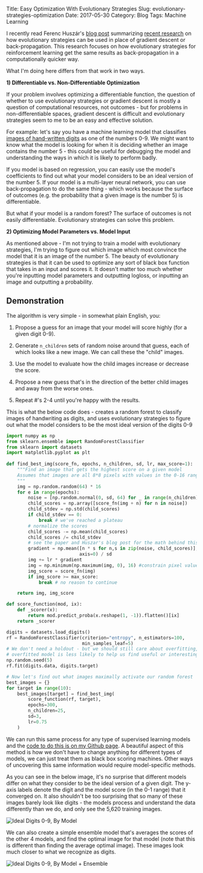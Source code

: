 Title: Easy Optimization With Evolutionary Strategies 
Slug: evolutionary-strategies-optimization
Date: 2017-05-30
Category: Blog
Tags: Machine Learning

I recently read Ferenc Huszár's [blog post](http://www.inference.vc/evolutionary-strategies-embarrassingly-parallelizable-optimization/) summarizing [recent research](https://arxiv.org/abs/1703.03864) on how evolutionary strategies can be used in place of gradient descent or back-propagation. This research focuses on how evolutionary strategies for reinforcement learning get the same results as back-propagation in a computationally quicker way.

What I'm doing here differs from that work in two ways.

**1) Differentiable vs. Non-Differentiable Optimization**

If your problem involves optimizing a differentiable function, the question of whether to use evolutionary strategies or gradient descent is mostly a question of computational resources, not outcomes - but for problems in non-differentiable spaces, gradient descent is difficult and evolutionary strategies seem to me to be an easy and effective solution.

For example: let's say you have a machine learning model that classifies [images of hand-written digits](http://scikit-learn.org/stable/datasets/index.html#optical-recognition-of-handwritten-digits-data-set) as one of the numbers 0-9. We might want to know what the model is looking for when it is deciding whether an image contains the number 5 - this could be useful for debugging the model and understanding the ways in which it is likely to perform badly.

If you model is based on regression, you can easily use the model's coefficients to find out what your model considers to be an ideal version of the number 5. If your model is a multi-layer neural network, you can use back-propagation to do the same thing  - which works because the surface of outcomes (e.g. the probability that a given image is the number 5) is differentiable.

But what if your model is a random forest? The surface of outcomes is not easily differentiable. Evolutionary strategies can solve this problem.


**2) Optimizing Model Parameters vs. Model Input**

As mentioned above - I'm not trying to train a model with evolutionary strategies, I'm trying to figure out which image which most convince the model that it is an image of the number 5. The beauty of evolutionary strategies is that it can be used to optimize any sort of black box function that takes in an input and scores it. It doesn't matter too much whether you're inputting model parameters and outputting logloss, or inputting an image and outputting a probability.


## Demonstration
The algorithm is very simple - in somewhat plain English, you:

1. Propose a guess for an image that your model will score highly (for a given digit 0-9).

2. Generate `n_children` sets of random noise around that guess, each of which looks like a new image. We can call these the "child" images.

3. Use the model to evaluate how the child images increase or decrease the score.

4. Propose a new guess that's in the direction of the better child images and away from the worse ones.

5. Repeat #'s 2-4 until you're happy with the results.

This is what the below code does - creates a random forest to classify images of handwriting as digits, and uses evolutionary strategies to figure out what the model considers to be the most ideal version of the digits 0-9

```python
import numpy as np
from sklearn.ensemble import RandomForestClassifier
from sklearn import datasets
import matplotlib.pyplot as plt
  
def find_best_img(score_fn, epochs, n_children, sd, lr, max_score=1):
    """Find an image that gets the highest score on a given model
    Assumes that images are all 8*8 pixels with values in the 0-16 range
    """
    img = np.random.random(64) * 16
    for e in range(epochs):
        noise = [np.random.normal(0, sd, 64) for _ in range(n_children)]
        child_scores = np.array([score_fn(img + n) for n in noise])
        child_stdev = np.std(child_scores)
        if child_stdev == 0:
            break # we've reached a plateau
        # normalize the scores
        child_scores -= np.mean(child_scores)
        child_scores /= child_stdev
        # see the paper and Huszar's blog post for the math behind this
        gradient = np.mean([n * s for n,s in zip(noise, child_scores)],
                           axis=0) / sd
        img += lr * gradient
        img = np.minimum(np.maximum(img, 0), 16) #constrain pixel values
        img_score = score_fn(img)
        if img_score >= max_score:
            break # no reason to continue

    return img, img_score

def score_function(mod, ix):
    def _scorer(x):
        return mod.predict_proba(x.reshape(1, -1)).flatten()[ix]
    return _scorer

digits = datasets.load_digits()
rf = RandomForestClassifier(criterion="entropy", n_estimators=100,
                            min_samples_leaf=5)
# We don't need a holdout - but we should still care about overfitting, an
# overfitted model is less likely to help us find useful or interesting images.
np.random.seed(5)
rf.fit(digits.data, digits.target)

# Now let's find out what images maximally activate our random forest
best_images = {}
for target in range(10):
    best_images[target] = find_best_img(
        score_function(rf, target),
        epochs=300,
        n_children=25,
        sd=3,
        lr=0.75
    )
```

We can run this same process for any type of supervised learning models and the [code to do this is on my Github page](link_to_code). A beautiful aspect of this method is how we don't have to change anything for different types of models, we can just treat them as black box scoring machines. Other ways of uncovering this same information would require model-specific methods.

As you can see in the below image, it's no surprise that different models differ on what they consider to be the ideal version of a given digit. The y-axis labels denote the digit and the model score (in the 0-1 range) that it converged on. It also shouldn't be too surprising that so many of these images barely look like digits - the models process and understand the data differently than we do, and only see the 5,620 training images.

![Ideal Digits 0-9, By Model]({filename}/images/best_examples_models.png)

We can also create a simple ensemble model that's averages the scores of the other 4 models, and find the optimal image for that model (note that this is different than finding the average optimal image). These images look much closer to what we recognize as digits.

![Ideal Digits 0-9, By Model + Ensemble]({filename}/images/best_examples_plus_ensemble.png)



